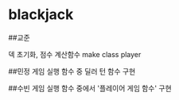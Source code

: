 # blackjack

##교준

덱 초기화, 점수 계산함수
make class player

##민정
게임 실행 함수 중 딜러 턴 함수 구현

##수빈
게임 실행 함수 중에서 '플레이어 게임 함수' 구현
